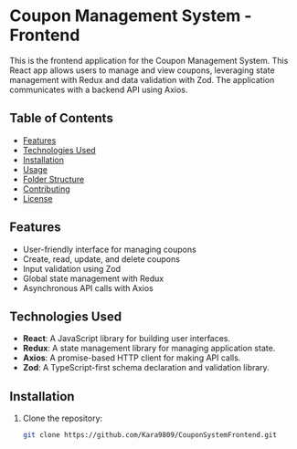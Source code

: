 # Coupon Management System - Frontend

This is the frontend application for the Coupon Management System. This React app allows users to manage and view coupons, leveraging state management with Redux and data validation with Zod. The application communicates with a backend API using Axios.

## Table of Contents

- [Features](#features)
- [Technologies Used](#technologies-used)
- [Installation](#installation)
- [Usage](#usage)
- [Folder Structure](#folder-structure)
- [Contributing](#contributing)
- [License](#license)

## Features

- User-friendly interface for managing coupons
- Create, read, update, and delete coupons
- Input validation using Zod
- Global state management with Redux
- Asynchronous API calls with Axios

## Technologies Used

- **React**: A JavaScript library for building user interfaces.
- **Redux**: A state management library for managing application state.
- **Axios**: A promise-based HTTP client for making API calls.
- **Zod**: A TypeScript-first schema declaration and validation library.

## Installation

1. Clone the repository:

   ```bash
   git clone https://github.com/Kara9809/CouponSystemFrontend.git
